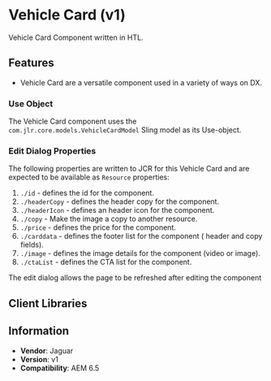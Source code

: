<!-- Jaguar Component -->
Vehicle Card (v1)
====
Vehicle Card Component written in HTL.

## Features

* Vehicle Card are a versatile component used in a variety of ways on DX.

### Use Object
The Vehicle Card component uses the `com.jlr.core.models.VehicleCardModel` Sling model as its Use-object.

### Edit Dialog Properties
The following properties are written to JCR for this Vehicle Card and are expected to be available as `Resource` properties:

1. `./id` - defines the id for the component.
2. `./headerCopy` - defines the header copy for the component.
3. `./headerIcon` - defines an header icon for the component.
4. `./copy` - Make the image a copy to another resource.
5. `./price` - defines the price for the component.
6. `./carddata` - defines the footer list for the component ( header and copy fields).
7. `./image` - defines the image details for the component (video or image).
8. `./ctaList` - defines the CTA list for the component.


The edit dialog allows the page to be refreshed after editing the component

## Client Libraries


## Information
* **Vendor**: Jaguar
* **Version**: v1
* **Compatibility**: AEM 6.5